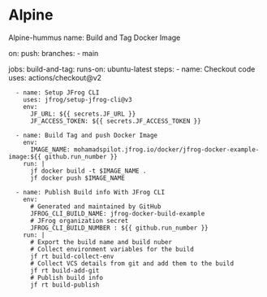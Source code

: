 # Alpine
Alpine-hummus
name: Build and Tag Docker Image

on:
  push:
    branches:
      - main
      
jobs:
  build-and-tag:
    runs-on: ubuntu-latest
    steps:
      - name: Checkout code
        uses: actions/checkout@v2

      - name: Setup JFrog CLI
        uses: jfrog/setup-jfrog-cli@v3
        env:
          JF_URL: ${{ secrets.JF_URL }}
          JF_ACCESS_TOKEN: ${{ secrets.JF_ACCESS_TOKEN }}

      - name: Build Tag and push Docker Image
        env:
          IMAGE_NAME: mohamadspilot.jfrog.io/docker/jfrog-docker-example-image:${{ github.run_number }}
        run: |
          jf docker build -t $IMAGE_NAME .
          jf docker push $IMAGE_NAME
          
      - name: Publish Build info With JFrog CLI
        env:
          # Generated and maintained by GitHub
          JFROG_CLI_BUILD_NAME: jfrog-docker-build-example
          # JFrog organization secret
          JFROG_CLI_BUILD_NUMBER : ${{ github.run_number }}
        run: |
          # Export the build name and build nuber
          # Collect environment variables for the build
          jf rt build-collect-env
          # Collect VCS details from git and add them to the build
          jf rt build-add-git
          # Publish build info
          jf rt build-publish
